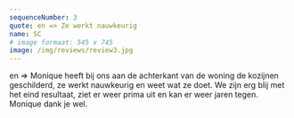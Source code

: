 ```yaml
---
sequenceNumber: 3
quote: en => Ze werkt nauwkeurig
name: SC
# image formaat: 545 x 745
image: /img/reviews/review3.jpg 
---
```

en => Monique heeft bij ons aan de achterkant van de  woning de kozijnen geschilderd, ze werkt nauwkeurig en weet wat ze doet. We zijn erg blij met het eind resultaat, ziet er weer prima uit en kan er weer jaren tegen. Monique dank je wel.
